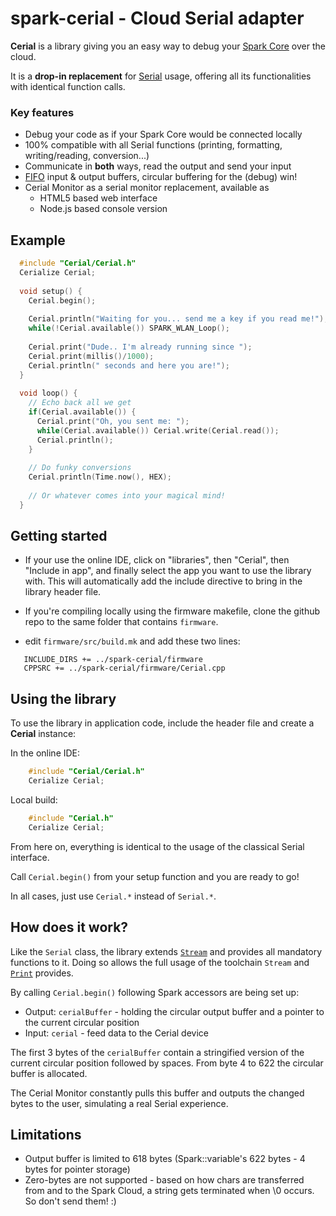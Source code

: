 spark-cerial - Cloud Serial adapter
=============================

**Cerial** is a library giving you an easy way to debug your [Spark Core](http://spark.io) over the cloud.

It is a **drop-in replacement** for [Serial](http://docs.spark.io/firmware/#communication-serial) usage, offering all its functionalities with identical function calls.

### Key features

- Debug your code as if your Spark Core would be connected locally
- 100% compatible with all Serial functions (printing, formatting, writing/reading, conversion...)
- Communicate in **both** ways, read the output and send your input
- [FIFO](https://en.wikipedia.org/wiki/FIFO) input & output buffers, circular buffering for the (debug) win!
- Cerial Monitor as a serial monitor replacement, available as
  - HTML5 based web interface 
  - Node.js based console version

## Example
```c++
  #include "Cerial/Cerial.h"
  Cerialize Cerial;
  
  void setup() {
    Cerial.begin();
    
    Cerial.println("Waiting for you... send me a key if you read me!");
    while(!Cerial.available()) SPARK_WLAN_Loop();
    
    Cerial.print("Dude.. I'm already running since ");
    Cerial.print(millis()/1000);
    Cerial.println(" seconds and here you are!");
  }
  
  void loop() {
    // Echo back all we get
    if(Cerial.available()) {
      Cerial.print("Oh, you sent me: ");
      while(Cerial.available()) Cerial.write(Cerial.read());
      Cerial.println();
    }
      
    // Do funky conversions
    Cerial.println(Time.now(), HEX);
    
    // Or whatever comes into your magical mind!
  }
```
## Getting started

- If your use the online IDE, click on "libraries", then "Cerial", then "Include in app", and finally select the app you want to use the library with. This will automatically add the include directive to bring in the library header file.

- If you're compiling locally using the firmware makefile, clone the github repo to the same folder that contains
`firmware`.
 - edit `firmware/src/build.mk` and add these two lines:

 ```
    INCLUDE_DIRS += ../spark-cerial/firmware
    CPPSRC += ../spark-cerial/firmware/Cerial.cpp
 ```


## Using the library
To use the library in application code, include the header file and create a **Cerial** instance:

In the online IDE:
```c++
    #include "Cerial/Cerial.h"
    Cerialize Cerial;
```

Local build:
```c++
    #include "Cerial.h"
    Cerialize Cerial;
```

From here on, everything is identical to the usage of the classical Serial interface.

Call `Cerial.begin()` from your setup function and you are ready to go!

In all cases, just use `Cerial.*` instead of `Serial.*`.

## How does it work?

Like the `Serial` class, the library extends  [`Stream`](https://github.com/spark/firmware/blob/master/src/spark_wiring_stream.cpp) and provides all mandatory functions to it. Doing so allows the full usage of the toolchain `Stream` and  [`Print`](https://github.com/spark/firmware/blob/master/src/spark_wiring_print.cpp) provides.

By calling `Cerial.begin()` following Spark accessors are being set up:
- Output: `cerialBuffer` - holding the circular output buffer and a pointer to the current circular position
- Input: `cerial` - feed data to the Cerial device

The first 3 bytes of the `cerialBuffer` contain a stringified version of the current circular position followed by spaces. From byte 4 to 622 the circular buffer is allocated.

The Cerial Monitor constantly pulls this buffer and outputs the changed bytes to the user, simulating a real Serial experience.


## Limitations
* Output buffer is limited to 618 bytes (Spark::variable's 622 bytes - 4 bytes for pointer storage)
* Zero-bytes are not supported - based on how chars are transferred from and to the Spark Cloud, a string gets terminated when \0 occurs. So don't send them! :)
